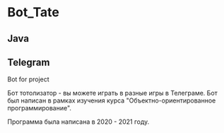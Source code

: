 # Bot_Tate
## Java
## Telegram

Bot for project

Бот тотолизатор - вы можете играть в разные игры в Телеграме. Бот был написан в рамках изучения курса "Объектно-ориентированное программирование".

Программа была написана в 2020 - 2021 году.
